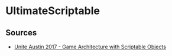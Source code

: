# UltimateScriptable

## Sources
- [Unite Austin 2017 - Game Architecture with Scriptable Objects](https://www.youtube.com/watch?v=raQ3iHhE_Kk)
